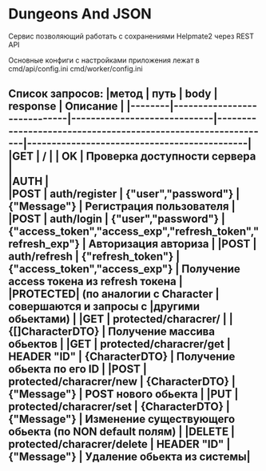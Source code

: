 # Dungeons And JSON

Сервис позволяющий работать с сохранениями Helpmate2 через REST API

Основные конфиги с настройками приложения лежат в
cmd/api/config.ini
cmd/worker/config.ini


Список запросов: 
  |метод   |  путь                       |  body                       |  response                                                    |     Описание   				    |
  |--------|-----------------------------|-----------------------------|--------------------------------------------------------------|---------------------------------------------|
  |GET     |  /                          |                             | OK                                                           |   Проверка доступности сервера		    |				
  |AUTH       					    |								
  |POST    |  auth/register              | {"user","password"}         | {"Message"}                                                  |   Регистрация пользователя		    |						
  |POST    |  auth/login                 |  {"user","password"}        | {"access_token","access_exp","refresh_token","refresh_exp"}  |   Авторизация авториза			    |
  |POST    |  auth/refresh               |  {"refresh_token"}          |  {"access_token","access_exp"}                               |   Получение access токена из refresh токена |     
  |PROTECTED|	 (по аналогии с Character  |совершаются и запросы с      |другими обьектами)			 					    |
  |GET     |  protected/characrer/       |                             |  {[]CharacterDTO}					      |  Получение массива обьектов		    |
  |GET     |  protected/characrer/get    |   HEADER "ID"               |  {CharacterDTO}			 		      |  Получение обьекта по его ID	    |
  |POST    |  protected/characrer/new    |   {CharacterDTO}            |  {"Message"}			      			      |  POST нового обьекта			    |
  |PUT     |  protected/characrer/set    |   {CharacterDTO}            |  {"Message"}						      |  Изменение существующего обьекта (по NON default полям)						    | 
  |DELETE  |  protected/characrer/delete |   HEADER "ID"               |  {"Message"}						      |  Удаление обьекта из системы|
  -----------------------------------------------------------------------------------------------------------------------------------------------------------------------------------
